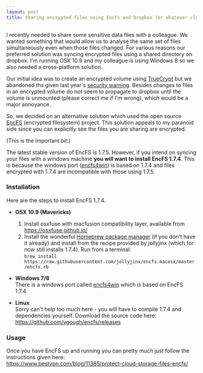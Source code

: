 ```yaml
---
layout: post
title: Sharing encrypted files using Encfs and Dropbox (or whatever cloud storage you are using)
---
```


I recently needed to share some sensitive data files with a colleague. We wanted something that would allow us to analyse the same set of files simultaneously even when those files changed. For various reasons our preferred solution was syncing encrypted files using a shared directory on dropbox. I'm running OSX 10.9 and my colleague is using Windows 8 so we also needed a cross-platform solution. 

Our initial idea was to create an encrypted volume using [TrueCrypt](http://truecrypt.sourceforge.net) but we abandoned ths given last year's [security warning](http://truecrypt.sourceforge.net).  Besides changes to files in an encrypted volume do not seem to propagate to dropbox  until the volume is unmounted (please correct me if I'm wrong), which would be a major annoyance. 

So, we decided on an alternative solution which used the open source [EncFS](http://www.arg0.net/#!encfs/c1awt) (encrypted filesystem) project. This solution appeals to my paranoid side since you can explicitly see the files you are sharing are encrypted.

(This is the important bit:)

The latest stable version of EncFS is 1.7.5. However, if you intend on syncing your files with a windows machine  **you will want to install EncFS 1.7.4**. This is because the windows port ([encfs4win](http://members.ferrara.linux.it/freddy77/encfs.html)) is based on 1.7.4 and files encrypted with 1.7.4 are incompatible with those using 1.7.5. 

### Installation

Here are the steps to install EncFS 1.7.4.

- **OSX 10.9 (Mavericks)**  
  1. Install osxfuse with macfusion compatibility layer, available from  https://osxfuse.github.io/
  2. Install the wonderful [Homebrew package manager](http://brew.sh) (if you don't have it already) and install from the recipe provided by jollyjinx (which for now still installs 1.7.4). Run from a terminal:  
```brew install https://raw.githubusercontent.com/jollyjinx/encfs.macosx/master/encfs.rb```

- **Windows 7/8**  
There is a windows port called [encfs4win](http://members.ferrara.linux.it/freddy77/encfs.html) which is based on EncFS 1.7.4.

- **Linux**  
Sorry can't help too much here - you will have to compile 1.7.4 and dependencies yourself. Download the source code here:  
https://github.com/vgough/encfs/releases

### Usage

Once you have EncFS up and running you can pretty much just follow the instructions given here:  
https://www.bestvpn.com/blog/11385/protect-cloud-storage-files-encfs/
 